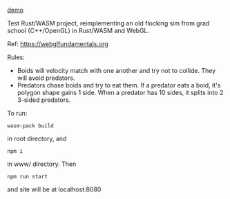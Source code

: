 [demo](https://emstresh.github.io/Flocking-Rust-WASM/)

Test Rust/WASM project, reimplementing an old flocking sim from grad school (C++/OpenGL) in Rust/WASM and WebGL.

Ref: https://webglfundamentals.org

Rules:
- Boids will velocity match with one another and try not to collide. They will avoid predators.
- Predators chase boids and try to eat them. If a predator eats a boid, it's polygon shape gains 1 side. When a predator has 10 sides, it splits into 2 3-sided predators.

To run:

```
wasm-pack build
```
in root directory, and
```
npm i
```
in www/ directory. Then
```
npm run start
```
and site will be at localhost:8080
